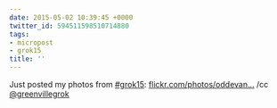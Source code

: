```yaml
---
date: 2015-05-02 10:39:45 +0000
twitter_id: 594511598510714880
tags:
- micropost
- grok15
title: ''
---
```


Just posted my photos from [#grok15](https://twitter.com/hashtag/grok15): [flickr.com/photos/oddevan…](https://www.flickr.com/photos/oddevan/sets/72157649980263344/) /cc [@greenvillegrok](https://twitter.com/greenvillegrok)
